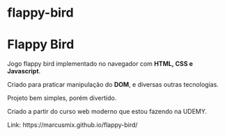 # flappy-bird

<h1>Flappy Bird</h1>
<p>Jogo flappy bird implementado no navegador com <strong>HTML, CSS e Javascript</strong>. </p>
<p>Criado para praticar manipulação do <strong>DOM</strong>, e diversas outras tecnologias.</p>
<p>Projeto bem simples, porém divertido.</p>
<p>Criado a partir do curso web moderno que estou fazendo na UDEMY.</p>
<p>Link: https://marcusmix.github.io/flappy-bird/</p>
